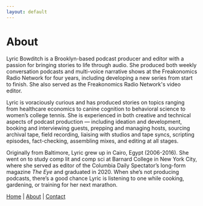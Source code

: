 ```yaml
---
layout: default
---
```


# About

Lyric Bowditch is a Brooklyn-based podcast producer and editor with a passion for bringing stories to life through audio. She produced both weekly conversation podcasts and multi-voice narrative shows at the Freakonomics Radio Network for four years, including developing a new series from start to finish. She also served as the Freakonomics Radio Network's video editor. 

Lyric is voraciously curious and has produced stories on topics ranging from healthcare economics to canine cognition to behavioral science to women’s college tennis. She is experienced in both creative and technical aspects of podcast production — including ideation and development, booking and interviewing guests, prepping and managing hosts, sourcing archival tape, field recording, liaising with studios and tape syncs, scripting episodes, fact-checking, assembling mixes, and editing at all stages.

Originally from Baltimore, Lyric grew up in Cairo, Egypt (2006-2016). She went on to study comp lit and comp sci at Barnard College in New York City, where she served as editor of the Columbia Daily Spectator’s long-form magazine <i>The Eye</i> and graduated in 2020. When she’s not producing podcasts, there’s a good chance Lyric is listening to one while cooking, gardening, or training for her next marathon. 

<nav>
  <a href="/">Home</a> |
  <a href="/about">About</a> |
  <a href="/contact">Contact</a>
</nav>
